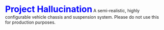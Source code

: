 <span style="color:blue; font-size:2em; font-weight:bold;">Project Hallucination</span>
A semi-realistic, highly configurable vehicle chassis and suspension system. Please do not use this for production purposes.
